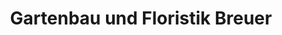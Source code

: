 ---
title: "Gartenbau und Floristik Breuer"
url: /remagen/gartenbau-und-floristik-breuer/
shop: Blumen
---